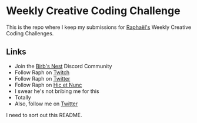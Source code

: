 # Weekly Creative Coding Challenge

This is the repo where I keep my submissions for [Raphaël's](https://twitter.com/sableRaph) Weekly Creative Coding Challenges.

## Links

-   Join the [Birb's Nest](https://discord.gg/S8c7qcjw2b) Discord Community
-   Follow Raph on [Twitch](https://www.twitch.tv/sableraph)
-   Follow Raph on [Twitter](https://twitter.com/sableRaph)
-   Follow Raph on [Hic et Nunc](https://t.co/XR9r537AAv?amp=1)
-   I swear he's not bribing me for this
-   Totally
-   Also, follow me on [Twitter](https://twitter.com/DenisovichPy)

I need to sort out this README.
